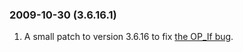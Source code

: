 ### 2009\-10\-30 (3\.6\.16\.1\)

1. A small patch to version 3\.6\.16 to fix
[the OP\_If bug](https://www.sqlite.org/src/info/6b00e0a34c).




